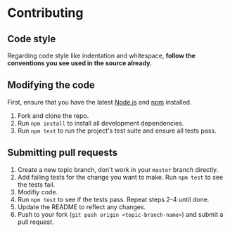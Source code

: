 # Contributing

## Code style
Regarding code style like indentation and whitespace, **follow the conventions you see used in the source already.**

## Modifying the code
First, ensure that you have the latest [Node.js](http://nodejs.org/) and [npm](http://npmjs.org/) installed.

1. Fork and clone the repo.
1. Run `npm install` to install all development dependencies.
1. Run `npm test` to run the project's test suite and ensure all tests pass.

## Submitting pull requests

1. Create a new topic branch, don't work in your `master` branch directly.
1. Add failing tests for the change you want to make. Run `npm test` to see the tests fail.
1. Modifiy code.
1. Run `npm test` to see if the tests pass. Repeat steps 2-4 until done.
1. Update the README to reflect any changes.
1. Push to your fork (`git push origin <topic-branch-name>`) and submit a pull request.
